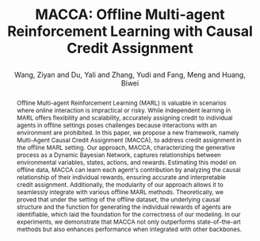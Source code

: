 ---
layout: pub
type: inproceedings
key: MACCA
title: >
    MACCA: Offline Multi-agent Reinforcement Learning with Causal Credit Assignment
author: Wang, Ziyan and Du, Yali and Zhang, Yudi and Fang, Meng and Huang, Biwei
abbr: NeurIPS'24 CRL Workshop
# equalauthor: 
# correspondence: Yali Du
# website: https://probio-dataset.github.io/
arxiv: 2312.03644
year: 2024
selected: True
priority: 444
booktitle: NeurIPS 2024 Causal Representation Learning Workshop (NeurIPS CRL)
# code: https://github.com/jiemingcui/probio/
abstract: >
    Offline Multi-agent Reinforcement Learning (MARL) is valuable in scenarios where online interaction is impractical or risky. While independent learning in MARL offers flexibility and scalability, accurately assigning credit to individual agents in offline settings poses challenges because interactions with an environment are prohibited. In this paper, we propose a new framework, namely Multi-Agent Causal Credit Assignment (MACCA), to address credit assignment in the offline MARL setting. Our approach, MACCA, characterizing the generative process as a Dynamic Bayesian Network, captures relationships between environmental variables, states, actions, and rewards. Estimating this model on offline data, MACCA can learn each agent's contribution by analyzing the causal relationship of their individual rewards, ensuring accurate and interpretable credit assignment. Additionally, the modularity of our approach allows it to seamlessly integrate with various offline MARL methods. Theoretically, we proved that under the setting of the offline dataset, the underlying causal structure and the function for generating the individual rewards of agents are identifiable, which laid the foundation for the correctness of our modeling. In our experiments, we demonstrate that MACCA not only outperforms state-of-the-art methods but also enhances performance when integrated with other backbones.
bibtex: >
    @inproceedings{wang2023macca,
        title={MACCA: Offline Multi-agent Reinforcement Learning with Causal Credit Assignment},
        author={Wang, Ziyan and Du, Yali and Zhang, Yudi and Fang, Meng and Huang, Biwei},
        booktitle={arXiv preprint arXiv:2312.03644},
        year={2024}
    }
---